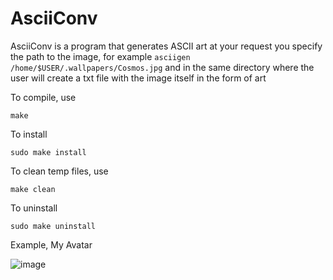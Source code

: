 # AsciiConv
AsciiConv is a program that generates ASCII art at your request you specify the path to the image, for example ```asciigen /home/$USER/.wallpapers/Cosmos.jpg``` and in the same directory where the user will create a txt file with the image itself in the form of art

To compile, use
```
make
```
To install
```
sudo make install
```
To clean temp files, use
```
make clean
```
To uninstall
```
sudo make uninstall
```

Example, My Avatar

![image](https://github.com/user-attachments/assets/20205f0c-0698-486b-9197-766a0bc711f2)

